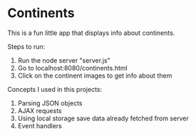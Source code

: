 Continents
==========

This is a fun little app that displays info about continents.

Steps to run:
1. Run the node server "server.js"
2. Go to localhost:8080/continents.html
3. Click on the continent images to get info about them

Concepts I used in this projects:
1. Parsing JSON objects
2. AJAX requests
3. Using local storage save data already fetched from server
4. Event handlers
